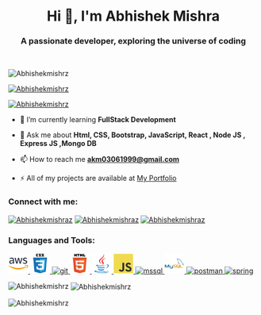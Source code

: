 <h1 align="center">Hi 👋, I'm Abhishek Mishra</h1>
<h3 align="center">A passionate developer, exploring the universe of coding</h3>
<img align=“right” width=“400” src"https://media0.giphy.com/media/qgQUggAC3Pfv687qPC/giphy.gif?cid=790b7611db903996a50dc3f5a2925e498c6f26c5b1da3622&rid=giphy.gif&ct=g" />

<p align="left"> <img src="https://komarev.com/ghpvc/?username=Abhishekmishrz&label=Profile%20views&color=0e75b6&style=flat" alt="Abhishekmishrz" /> </p>

<p align="left"> <a href="https://github.com/ryo-ma/github-profile-trophy"><img src="https://github-profile-trophy.vercel.app/?username=Abhishekmishrz" alt="Abhishekmishrz" /></a> </p>

<p align="left"> <a href="https://twitter.com/Abhishekmishrz" target="blank"><img src="https://img.shields.io/twitter/follow/Abhishekmishrz?logo=twitter&style=for-the-badge" alt="Abhishekmishrz" /></a> </p>

- 🌱 I’m currently learning **FullStack Development**

- 💬 Ask me about **Html, CSS, Bootstrap, JavaScript, React , Node JS , Express JS ,Mongo DB**

- 📫 How to reach me **akm03061999@gmail.com**

- ⚡ All of my projects are available at <a target="_blank" href="https://www.crio.do/learn/portfolio/akm03061999/">My Portfolio</a>

<h3 align="left">Connect with me:</h3>
<p align="left">
<a href="https://twitter.com/Abhishekmishrz" target="blank"><img align="center" src="https://raw.githubusercontent.com/rahuldkjain/github-profile-readme-generator/master/src/images/icons/Social/twitter.svg" alt="Abhishekmishraz" height="30" width="40" /></a>
<a href="https://www.linkedin.com/in/abhishekmishraz/" target="blank"><img align="center" src="https://raw.githubusercontent.com/rahuldkjain/github-profile-readme-generator/master/src/images/icons/Social/linked-in-alt.svg" alt="Abhishekmishraz" height="30" width="40" /></a>
<a href="https://www.leetcode.com/Abhishekmishraz" target="blank"><img align="center" src="https://raw.githubusercontent.com/rahuldkjain/github-profile-readme-generator/master/src/images/icons/Social/leet-code.svg" alt="Abhishekmishraz" height="30" width="40" /></a>

</p>

<h3 align="left">Languages and Tools:</h3>
<p align="left"> <a href="https://aws.amazon.com" target="_blank" rel="noreferrer"> <img src="https://raw.githubusercontent.com/devicons/devicon/master/icons/amazonwebservices/amazonwebservices-original-wordmark.svg" alt="aws" width="40" height="40"/> </a> <a href="https://www.w3schools.com/css/" target="_blank" rel="noreferrer"> <img src="https://raw.githubusercontent.com/devicons/devicon/master/icons/css3/css3-original-wordmark.svg" alt="css3" width="40" height="40"/> </a> <a href="https://git-scm.com/" target="_blank" rel="noreferrer"> <img src="https://www.vectorlogo.zone/logos/git-scm/git-scm-icon.svg" alt="git" width="40" height="40"/> </a> <a href="https://www.w3.org/html/" target="_blank" rel="noreferrer"> <img src="https://raw.githubusercontent.com/devicons/devicon/master/icons/html5/html5-original-wordmark.svg" alt="html5" width="40" height="40"/> </a> <a href="https://www.java.com" target="_blank" rel="noreferrer"> <img src="https://raw.githubusercontent.com/devicons/devicon/master/icons/java/java-original.svg" alt="java" width="40" height="40"/> </a> <a href="https://developer.mozilla.org/en-US/docs/Web/JavaScript" target="_blank" rel="noreferrer"> <img src="https://raw.githubusercontent.com/devicons/devicon/master/icons/javascript/javascript-original.svg" alt="javascript" width="40" height="40"/> </a> <a href="https://www.microsoft.com/en-us/sql-server" target="_blank" rel="noreferrer"> <img src="https://www.svgrepo.com/show/303229/microsoft-sql-server-logo.svg" alt="mssql" width="40" height="40"/> </a> <a href="https://www.mysql.com/" target="_blank" rel="noreferrer"> <img src="https://raw.githubusercontent.com/devicons/devicon/master/icons/mysql/mysql-original-wordmark.svg" alt="mysql" width="40" height="40"/> </a> <a href="https://postman.com" target="_blank" rel="noreferrer"> <img src="https://www.vectorlogo.zone/logos/getpostman/getpostman-icon.svg" alt="postman" width="40" height="40"/> </a> <a href="https://spring.io/" target="_blank" rel="noreferrer"> <img src="https://www.vectorlogo.zone/logos/springio/springio-icon.svg" alt="spring" width="40" height="40"/> </a> </p>

<p><img align="left" src="https://github-readme-stats.vercel.app/api/top-langs?username=Abhishekmishrz&show_icons=true&locale=en&layout=compact" alt="Abhishekmishrz" /></p>

<p>&nbsp;<img align="center" src="https://github-readme-stats.vercel.app/api?username=Abhishekmishrz&show_icons=true&locale=en" alt="Abhishekmishrz" /></p>

<p><img align="center" src="https://github-readme-streak-stats.herokuapp.com/?user=Abhishekmishrz&" alt="Abhishekmishrz" /></p>

